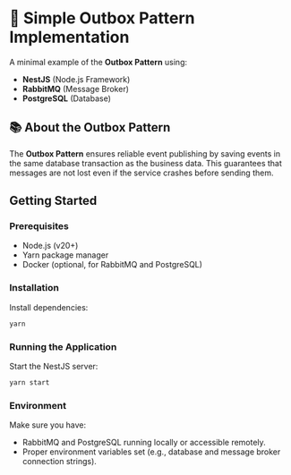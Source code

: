 # 📨 Simple Outbox Pattern Implementation

A minimal example of the **Outbox Pattern** using:
- **NestJS** (Node.js Framework)
- **RabbitMQ** (Message Broker)
- **PostgreSQL** (Database)

## 📚 About the Outbox Pattern

The **Outbox Pattern** ensures reliable event publishing by saving events in the same database transaction as the business data. This guarantees that messages are not lost even if the service crashes before sending them.

## Getting Started

### Prerequisites
- Node.js (v20+)
- Yarn package manager
- Docker (optional, for RabbitMQ and PostgreSQL)

### Installation

Install dependencies:

```bash
yarn
```

### Running the Application

Start the NestJS server:

```bash
yarn start
```

### Environment

Make sure you have:
- RabbitMQ and PostgreSQL running locally or accessible remotely.
- Proper environment variables set (e.g., database and message broker connection strings).
